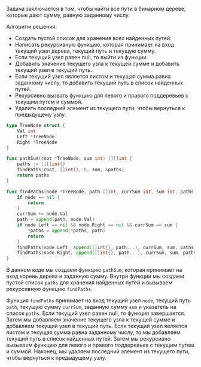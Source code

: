 Задача заключается в том, чтобы найти все пути в бинарном дереве, которые дают сумму, равную заданному числу.

Алгоритм решения:

- Создать пустой список для хранения всех найденных путей.
- Написать рекурсивную функцию, которая принимает на вход текущий узел дерева, текущий путь и текущую сумму.
- Если текущий узел равен null, то выйти из функции.
- Добавить значение текущего узла к текущей сумме и добавить текущий узел в текущий путь.
- Если текущий узел является листом и текущая сумма равна заданному числу, то добавить текущий путь в список найденных путей.
- Рекурсивно вызвать функцию для левого и правого поддеревьев с текущим путем и суммой.
- Удалить последний элемент из текущего пути, чтобы вернуться к предыдущему узлу.

```go
type TreeNode struct {
    Val int
    Left *TreeNode
    Right *TreeNode
}

func pathSum(root *TreeNode, sum int) [][]int {
    paths := [][]int{}
    findPaths(root, []int{}, 0, sum, &paths)
    return paths
}

func findPaths(node *TreeNode, path []int, currSum int, sum int, paths *[][]int) {
    if node == nil {
        return
    }
    currSum += node.Val
    path = append(path, node.Val)
    if node.Left == nil && node.Right == nil && currSum == sum {
        *paths = append(*paths, path)
        return
    }
    findPaths(node.Left, append([]int{}, path...), currSum, sum, paths)
    findPaths(node.Right, append([]int{}, path...), currSum, sum, paths)
}
```

В данном коде мы создаем функцию `pathSum`, которая принимает на вход корень дерева и заданную сумму. Внутри функции мы создаем пустой список `paths` для хранения найденных путей и вызываем рекурсивную функцию `findPaths`.

Функция `findPaths` принимает на вход текущий узел `node`, текущий путь `path`, текущую сумму `currSum`, заданную сумму `sum` и указатель на список `paths`. Если текущий узел равен null, то функция завершается. Затем мы добавляем значение текущего узла к текущей сумме и добавляем текущий узел в текущий путь. Если текущий узел является листом и текущая сумма равна заданному числу, то мы добавляем текущий путь в список найденных путей. Затем мы рекурсивно вызываем функцию для левого и правого поддеревьев с текущим путем и суммой. Наконец, мы удаляем последний элемент из текущего пути, чтобы вернуться к предыдущему узлу.
